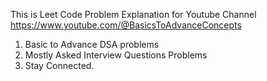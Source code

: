 This is Leet Code Problem Explanation for Youtube Channel 
https://www.youtube.com/@BasicsToAdvanceConcepts

1. Basic to Advance DSA problems
2. Mostly Asked Interview Questions Problems
3. Stay Connected.